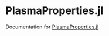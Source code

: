 # PlasmaProperties.jl

Documentation for [PlasmaProperties.jl](https://github.com/ep2lab/PlasmaProperties.jl)
